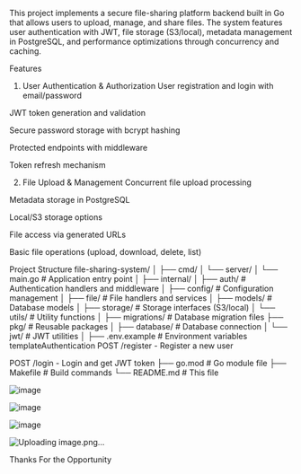

This project implements a secure file-sharing platform backend built in Go that allows users to upload, manage, and share files. The system features user authentication with JWT, file storage (S3/local), metadata management in PostgreSQL, and performance optimizations through concurrency and caching.

Features
1. User Authentication & Authorization
User registration and login with email/password

JWT token generation and validation

Secure password storage with bcrypt hashing

Protected endpoints with middleware

Token refresh mechanism

2. File Upload & Management
Concurrent file upload processing

Metadata storage in PostgreSQL

Local/S3 storage options

File access via generated URLs

Basic file operations (upload, download, delete, list)

Project Structure
file-sharing-system/
│
├── cmd/
│   └── server/
│       └── main.go         # Application entry point
│
├── internal/
│   ├── auth/               # Authentication handlers and middleware
│   ├── config/             # Configuration management
│   ├── file/               # File handlers and services
│   ├── models/             # Database models
│   ├── storage/            # Storage interfaces (S3/local)
│   └── utils/              # Utility functions
│
├── migrations/             # Database migration files
├── pkg/                    # Reusable packages
│   ├── database/           # Database connection
│   └── jwt/                # JWT utilities
│
├── .env.example            # Environment variables templateAuthentication
POST /register - Register a new user

POST /login - Login and get JWT token
├── go.mod                  # Go module file
├── Makefile                # Build commands
└── README.md               # This file




![image](https://github.com/user-attachments/assets/3f0899b2-44a6-4d4e-b396-8ea044b790eb)

![image](https://github.com/user-attachments/assets/57c55328-4138-4b07-82a4-41ba1855a4d6)


![image](https://github.com/user-attachments/assets/6a10d682-ffe1-430e-b1f0-881085fab0e2)


![Uploading image.png…]()


Thanks For the Opportunity 
